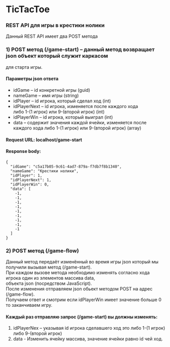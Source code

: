 # TicTacToe
### REST API для игры в крестики нолики

Данный REST API имеет два POST метода
### 1)	POST метод (/game-start) – данный метод возвращает json объект который служит каркасом   
для старта игры.
#### Параметры json ответа
- idGame –  id конкретной игры (guid)
- nameGame – имя игры (string)
- idPlayer – id игрока, который сделал ход (int)
- idPlayerNext – id игрока, изменяется после каждого хода   
    либо 1-(1 игрок) или 9-(второй игрок) (int)
- idPlayerWin – id игрока, который выиграл (int)
- data  –  содержит значения каждой ячейки, изменяется после каждого хода либо 1-(1 игрок) или 9-(второй игрок) (array)

#### Request URL:  localhost/game-start
#### Response body:
```
{
  "idGame": "c5a17b05-9c61-4ad7-879a-f7db7f8b1340",
  "nameGame": "Крестики нолики",
  "idPlayer": 1,
  "idPlayerNext": 1,
  "idPlayerWin": 0,
  "data": [
    -1,
    -1,
    -1,
    -1,
    -1,
    -1,
    -1,
    -1,
    -1
  ]
} 
```

### 2)	POST метод (/game-flow)
Данный метод передаёт изменённый во время игры json который мы получили вызывая метод (/game-start).     
При каждом вызове метода необходимо изменять согласно хода игрока один из элементов массива data,   
объекта json (посредством JavaScript).   
После изменения отправляем json обьект методом POST на адрес (/game-flow).   
Получаем ответ и смотрим если idPlayerWin имеет значение больше 0 то заканчиваем игру.


#### Каждый раз отправляю запрос (/game-start) вы должны изменять: 
1)	idPlayerNex – указывая id игрока сделавшего ход это либо 1-(1 игрок) либо 9-(второй игрок)
2)	data - Изменить ячейку массива, значение ячейки равно id чей ход.

